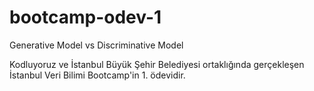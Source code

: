 # bootcamp-odev-1
Generative Model vs Discriminative Model 

Kodluyoruz ve İstanbul Büyük Şehir Belediyesi ortaklığında gerçekleşen İstanbul Veri Bilimi Bootcamp'in 1. ödevidir. 
